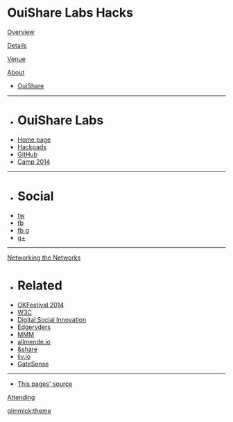 # OuiShare Labs Hacks

[Overview](index.md)

[Details](details.md)

[Venue](venue.md)

[About]()

  * [OuiShare](http://ouishare.net/en)
  - - - -
  * # OuiShare Labs
  * [Home page](http://labs.ouishare.net/)
  * [Hackpads](https://ouisharelabs.hackpad.com/)
  * [GitHub](https://github.com/ouisharelabs)
  * [Camp 2014](http://lab.ouishare.net/)
  - - - -
  * # Social
  * [tw](https://twitter.com/OuiShareLabs)
  * [fb](https://www.facebook.com/ouisharelabs)
  * [fb g](https://www.facebook.com/groups/OuiShare.Labs)
  * [g+](https://plus.google.com/+ouisharelabs)
  - - - -

[Networking the Networks]()

  * # Related
  * [OKFestival 2014](http://2014.okfestival.org/)
  * [W3C](https://github.com/e14n/pump.io/issues/1#issuecomment-45083815)
  * [Digital Social Innovation](http://digitalsocial.eu)
  * [Edgeryders](https://edgeryders.eu/page/home-mb-ano)
  * [MMM](http://14mmm.org/)
  * [allmende.io](http://allmende.io/)
  * [&share](http://signup.andshare.co/)
  * [liv.io](http://liv.io/)
  * [GateSense](http://gatesense.com/)
  - - - -
  * [This pages' source](https://github.com/ouisharelabs/hacks)

[Attending](http://attending.io/events/ouishare-labs-hacks)

[gimmick:theme](yeti)
